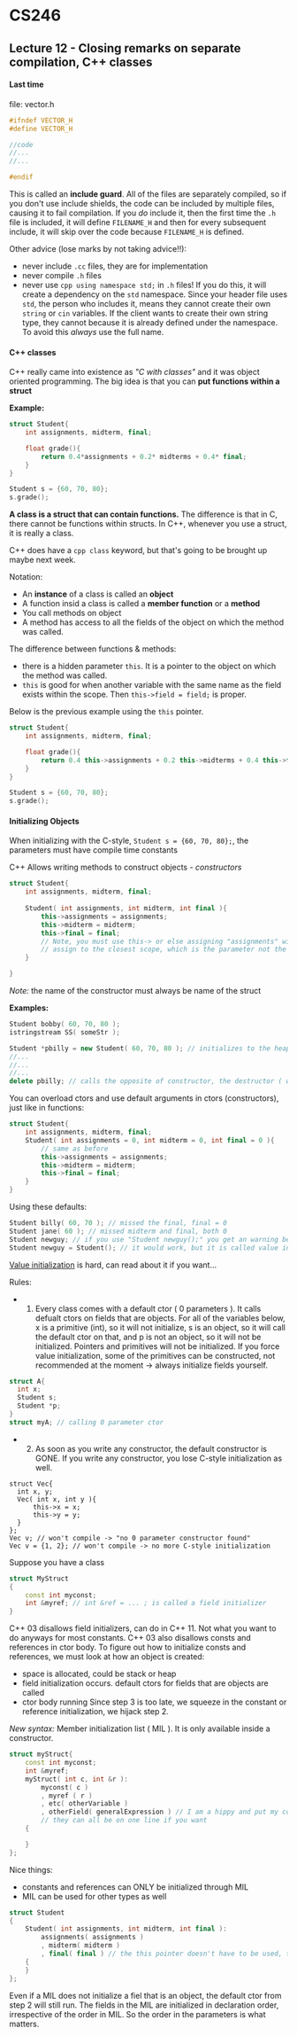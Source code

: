 # CS246

## Lecture 12 - Closing remarks on separate compilation, C++ classes

#### Last time
file: vector.h
```cpp
#ifndef VECTOR_H
#define VECTOR_H

//code
//...
//...

#endif
```

This is called an **include guard**. All of the files are separately compiled, so if you don't use include shields, the code can be included by multiple files, causing it to fail compilation. 
If you *do* include it, then the first time the ```.h``` file is included, it will define ```FILENAME_H``` and then for every subsequent include, it will skip over the code because ```FILENAME_H``` is defined.

Other advice (lose marks by not taking advice!!):
- never include ```.cc``` files, they are for implementation
- never compile ```.h``` files
- never use ```cpp using namespace std;``` in ```.h``` files! If you do this, it will create a dependency on the ```std``` namespace. Since your header file uses ```std```, the person who includes it, means they cannot create their own ```string``` or ```cin``` variables. If the client wants to create their own string type, they cannot because it is already defined under the namespace. To avoid this *always* use the full name.

#### C++ classes
C++ really came into existence as *"C with classes"* and it was object oriented programming. The big idea is that you can **put functions within a struct**

**Example:**
```cpp
struct Student{
	int assignments, midterm, final;

	float grade(){
		return 0.4*assignments + 0.2* midterms + 0.4* final;
	}
}

Student s = {60, 70, 80};
s.grade();
```

**A class is a struct that can contain functions.** The difference is that in C, there cannot be functions within structs.
In C++, whenever you use a struct, it is really a class.

C++ does have a ```cpp class``` keyword, but that's going to be brought up maybe next week.

Notation:
 - An **instance** of a class is called an **object**
 - A function insid  a class is called a **member function** or a **method**
 - You call methods on object
 - A method has access to all the fields of the object on which the method was called.

The difference between functions & methods:
 - there is a hidden parameter ```this```. It is a pointer to the object on which the method was called.
 - ```this``` is good for when another variable with the same name as the field exists within the scope. Then ```this->field = field;``` is proper.

Below is the previous example using the ```this``` pointer.
```cpp
struct Student{
	int assignments, midterm, final;

	float grade(){
		return 0.4 this->assignments + 0.2 this->midterms + 0.4 this->final;
	}
}

Student s = {60, 70, 80};
s.grade();
```

#### Initializing Objects
When initializing with the C-style, ```Student s = {60, 70, 80};```, the parameters must have compile time constants

C++ Allows writing methods to construct objects - *constructors*
```cpp
struct Student{
	int assignments, midterm, final;
	
	Student( int assignments, int midterm, int final ){
		this->assignments = assignments;
		this->midterm = midterm;
		this->final = final; 
		// Note, you must use this-> or else assigning "assignments" will 
		// assign to the closest scope, which is the parameter not the field!
	}

}
```
*Note:* the name of the constructor must always be name of the struct

**Examples:**
```cpp
Student bobby( 60, 70, 80 );
istringstream SS( someStr );

Student *pbilly = new Student( 60, 70, 80 ); // initializes to the heap
//...
//...
//...
delete pbilly; // calls the opposite of constructor, the destructor ( will touch upon it later )
```

You can overload ctors and use default arguments in ctors (constructors), just like in functions:
```cpp
struct Student{
	int assignments, midterm, final;
	Student( int assignments = 0, int midterm = 0, int final = 0 ){
		// same as before
		this->assignments = assignments;
		this->midterm = midterm;
		this->final = final; 
	}
}
```
Using these defaults:
```cpp
Student billy( 60, 70 ); // missed the final, final = 0
Student jane( 60 ); // missed midterm and final, both 0
Student newguy; // if you use "Student newguy();" you get an warning because it looks like a function!
Student newguy = Student(); // it would work, but it is called value initialization
```
[Value initialization](http://en.cppreference.com/w/cpp/language/value_initialization) is hard, can read about it if you want...

Rules:
 - 1) Every class comes with a default ctor ( 0 parameters ). It calls defualt ctors on fields that are objects. For all of the variables below, x is a primitive (int), so it will not initialize, s is an object, so it will call the default ctor on that, and p is not an object, so it will not be initialized. Pointers and primitives will not be initialized. If you force value initialization, some of the primitives can be constructed, not recommended at the moment -> always initialize fields yourself.
  ```cpp
  struct A{
	int x;
	Student s;
	Student *p;
  }
  struct myA; // calling 0 parameter ctor
  ```
 - 2) As soon as you write any constructor, the default constructor is GONE. If you write any constructor, you lose C-style initialization as well.
  ```
  struct Vec{
  	int x, y;
	Vec( int x, int y ){
		this->x = x;
		this->y = y;
	}
  };
  Vec v; // won't compile -> "no 0 parameter constructor found"
  Vec v = {1, 2}; // won't compile -> no more C-style initialization
  ```

Suppose you have a class
```cpp
struct MyStruct
{
	const int myconst;
	int &myref; // int &ref = ... ; is called a field initializer 
}
```
C++ 03 disallows field initializers, can do in C++ 11. Not what you want to do anyways for most constants. 
C++ 03 also disallows consts and references in ctor body.
To figure out how to initialize consts and references, we must look at how an object is created:
 - space is allocated, could be stack or heap
 - field initialization occurs. default ctors for fields that are objects are called
 - ctor body running
Since step 3 is too late, we squeeze in the constant or reference initialization, we hijack step 2.

*New syntax:* Member initialization list ( MIL ). It is only available inside a constructor. 
```cpp
struct myStruct{
	const int myconst;
	int &myref;
	myStruct( int c, int &r ): 
		myconst( c )
		, myref ( r )
		, etc( otherVariable )
		, otherField( generalExpression ) // I am a hippy and put my commas on the line before so I don't forget them.
		// they can all be on one line if you want
	{

	}
};
```
Nice things:
 - constants and references can ONLY be initialized through MIL
 - MIL can be used for other types as well

```cpp
struct Student
{
	Student( int assignments, int midterm, int final ):
		assignments( assignments )
		, midterm( midterm )
		, final( final ) // the this pointer doesn't have to be used, the thing outside the brackets has to be a field!
	{
	}
};
```
Even if a MIL does not initialize a fiel that is an object, the default ctor from step 2 will still run. The fields in the MIL are initialized in declaration order, irrespective of the order in MIL. So the order in the parameters is what matters.
